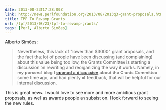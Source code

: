 ```yaml
--- 
date: 2013-08-23T17:28:00Z
link: http://news.perlfoundation.org/2013/08/2013q3-grant-proposals.html
title: TPF To Revamp Grants
url: /tpf/2013/08/23/tpf-to-revamp-grants/
tags: [Perl, Alberto Simões]
---
```


Alberto Simões:

> Nevertheless, this lack of "lower than $3000" grant proposals, and the fact
> that lot of people have been discussing (and complaining) about this value
> being too low, the Grants Committee is starting a discussion on rewriting
> and reorganizing the way it works. Namely, in my personal blog I
> [opened a discussion] about the Grants Committee some time ago, and had
> plenty of feedback, that will be helpful for our internal discussion.

[opened a discussion]: http://blogs.perl.org/users/alberto_simoes/2013/02/about-the-grants-committee.html

This is great news. I would love to see more and more ambitious grant
proposals, as well as awards people an subsist on. I look forward to seeing
the new rules.

